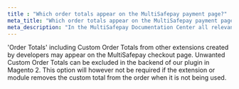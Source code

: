 ```yaml
---
title : "Which order totals appear on the MultiSafepay payment page?"
meta_title: "Which order totals appear on the MultiSafepay payment page? - MultiSafepay Documentation Center"
meta_description: "In the MultiSafepay Documentation Center all relevant information regarding our Plugins and API. As well as Support pages for Payment Method, Tools and General Questions. You can also find the contact details of our Support Team and Integration Team."
---
```


'Order Totals' including Custom Order Totals from other extensions created by developers may appear on the MultiSafepay checkout page. Unwanted Custom Order Totals can be excluded in the backend of our plugin in Magento 2. This option will however not be required if the extension or module removes the custom total from the order when it is not being used.